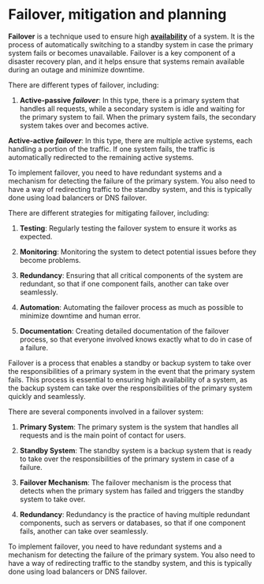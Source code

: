# Failover, mitigation and planning

**Failover** is a technique used to ensure high **[availability][1]** of a system. It is the process of automatically switching to a standby system in case the primary system fails or becomes unavailable. Failover is a key component of a disaster recovery plan, and it helps ensure that systems remain available during an outage and minimize downtime.

There are different types of failover, including:

1. **Active-passive** ***failover***: In this type, there is a primary system that handles all requests, while a secondary system is idle and waiting for the primary system to fail. When the primary system fails, the secondary system takes over and becomes active.

**Active-active** ***failover***: In this type, there are multiple active systems, each handling a portion of the traffic. If one system fails, the traffic is automatically redirected to the remaining active systems.

To implement failover, you need to have redundant systems and a mechanism for detecting the failure of the primary system. You also need to have a way of redirecting traffic to the standby system, and this is typically done using load balancers or DNS failover.

There are different strategies for mitigating failover, including:

1. **Testing**: Regularly testing the failover system to ensure it works as expected.

1. **Monitoring**: Monitoring the system to detect potential issues before they become problems.

3. **Redundancy**: Ensuring that all critical components of the system are redundant, so that if one component fails, another can take over seamlessly.

4. **Automation**: Automating the failover process as much as possible to minimize downtime and human error.

5. **Documentation**: Creating detailed documentation of the failover process, so that everyone involved knows exactly what to do in case of a failure.

Failover is a process that enables a standby or backup system to take over the responsibilities of a primary system in the event that the primary system fails. This process is essential to ensuring high availability of a system, as the backup system can take over the responsibilities of the primary system quickly and seamlessly.

There are several components involved in a failover system:

1. **Primary System**: The primary system is the system that handles all requests and is the main point of contact for users.

2. **Standby System**: The standby system is a backup system that is ready to take over the responsibilities of the primary system in case of a failure.

3. **Failover Mechanism**: The failover mechanism is the process that detects when the primary system has failed and triggers the standby system to take over.

4. **Redundancy**: Redundancy is the practice of having multiple redundant components, such as servers or databases, so that if one component fails, another can take over seamlessly.

To implement failover, you need to have redundant systems and a mechanism for detecting the failure of the primary system. You also need to have a way of redirecting traffic to the standby system, and this is typically done using load balancers or DNS failover.

<!-- Links -->

[1]:../availability.md